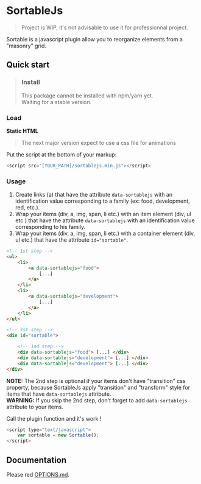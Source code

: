 # SortableJs

> Project is WIP, it's not advisable to use it for professionnal project.

Sortable is a javascript plugin allow you to reorganize elements from a "masonry" grid.
## Quick start
> ### Install
> This package cannot be installed with npm/yarn yet.
> <br>
> Waiting for a stable version.

### Load
**Static HTML**

> The next major version expect to use a css file for animations 

Put the script at the bottom of your markup:

```js
<script src="[YOUR_PATH]/sortablejs.min.js"></script>
```

### Usage
1. Create links (a) that have the attribute `data-sortablejs` with an identification value corresponding to a family (ex: food, development, red, etc.).
2. Wrap your items (div, a, img, span, li etc.) with an item element (div, ul etc.) that have the attribute `data-sortablejs` with an identification value corresponding to his family.
3. Wrap your items (div, a, img, span, li etc.) with a container element (div, ul etc.) that have the attribute `id="sortable"`.


```html
<!-- 1st step -->
<ul>
    <li>
        <a data-sortablejs="food">
            [...]
        </a>
    </li>
    <li>
        <a data-sortablejs="development">
            [...]
        </a>
    </li>
</ul>

<!-- 3st step -->
<div id="sortable">

    <!-- 1nd step -->
    <div data-sortablejs="food"> [...] </div>
    <div data-sortablejs="development"> [...] </div>
    <div data-sortablejs="development"> [...] </div>
</div>
```
**NOTE:** The 2nd step is optional if your items don't have "transition" css property, because SortableJs apply "transition" and "transform" style for items that have `data-sortablejs` attribute.
<br>
**WARNING:** If you skip the 2nd step, don't forget to add `data-sortablejs` attribute to your items.

Call the plugin function and it's work !

```js
<script type="text/javascript">
    var sortable = new Sortable();
</script>
```

## Documentation
Please red [OPTIONS.md](https://github.com/TristanBlg/sortableJs/blob/master/docs/OPTIONS.md).